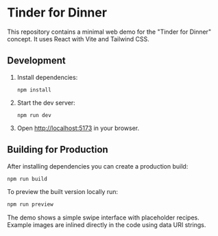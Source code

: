 # Tinder for Dinner

This repository contains a minimal web demo for the "Tinder for Dinner" concept.
It uses React with Vite and Tailwind CSS.

## Development

1. Install dependencies:
   ```
   npm install
   ```
2. Start the dev server:
   ```
   npm run dev
   ```
3. Open <http://localhost:5173> in your browser.

## Building for Production

After installing dependencies you can create a production build:

```bash
npm run build
```

To preview the built version locally run:

```bash
npm run preview
```

The demo shows a simple swipe interface with placeholder recipes. Example images
are inlined directly in the code using data URI strings.
